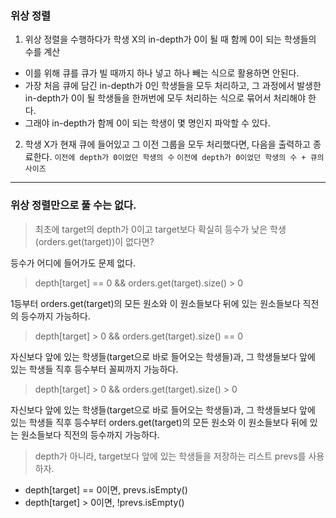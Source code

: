 ### 위상 정렬

1. 위상 정렬을 수행하다가 학생 X의 in-depth가 0이 될 때 함께 0이 되는 학생들의 수를 계산

- 이를 위해 큐를 큐가 빌 때까지 하나 넣고 하나 빼는 식으로 활용하면 안된다.
- 가장 처음 큐에 담긴 in-depth가 0인 학생들을 모두 처리하고, 그 과정에서 발생한 in-depth가 0이 될 학생들을 한꺼번에 모두 처리하는 식으로 묶어서 처리해야 한다.
- 그래야 in-depth가 함께 0이 되는 학생이 몇 명인지 파악할 수 있다.

2. 학생 X가 현재 큐에 들어있고 그 이전 그룹을 모두 처리했다면, 다음을 출력하고 종료한다.
   `이전에 depth가 0이었던 학생의 수` `이전에 depth가 0이었던 학생의 수 + 큐의 사이즈`

---

### 위상 정렬만으로 풀 수는 없다.

> 최초에 target의 depth가 0이고 target보다 확실히 등수가 낮은 학생(orders.get(target))이 없다면?

등수가 어디에 들어가도 문제 없다.

> depth[target] == 0 && orders.get(target).size() > 0

1등부터 orders.get(target)의 모든 원소와 이 원소들보다 뒤에 있는 원소들보다 직전의 등수까지 가능하다.

> depth[target] > 0 && orders.get(target).size() == 0

자신보다 앞에 있는 학생들(target으로 바로 들어오는 학생들)과, 그 학생들보다 앞에 있는 학생들 직후 등수부터 꼴찌까지 가능하다.

> depth[target] > 0 && orders.get(target).size() > 0

자신보다 앞에 있는 학생들(target으로 바로 들어오는 학생들)과, 그 학생들보다 앞에 있는 학생들 직후 등수부터 orders.get(target)의 모든 원소와 이 원소들보다 뒤에 있는 원소들보다 직전의 등수까지 가능하다.

> depth가 아니라, target보다 앞에 있는 학생들을 저장하는 리스트 prevs를 사용하자.

- depth[target] == 0이면, prevs.isEmpty()
- depth[target] > 0이면, !prevs.isEmpty()
